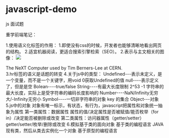 # javascript-demo
js 面试题


重学前端笔记：

1.使用语义化标签的作用：
  1.即使没有css的时候，开发者也能够清晰地看出网页的结构。
  2.适宜机器阅读，更适合搜索引擎检索（SEO）。
2.表示与主文相关的图像：
<fingure>
  <img src="https://.....440px-NeXTcube_first_webserver.JPG"/>
  <figcaption>The NeXT Computer used by Tim Berners-Lee at CERN.</figcaption>
</fingure>
3.hr标签的语义是话题的转变
4.关于js中的类型：
  Undefined---表示未定义，是一个变量，而不是一个关键字，用void 0获取Undefined的值
  null----表示定义了，但是是空
  Bolean----true/false
  String----有最大长度限制 2^53 -1 字符串的最大长度，实际上是受字符串的编码长度影响的
  Number----NaN/Infinity无穷大/-Infinity无穷小
  Symbol----一切非字符串的对象 key 的集合
  Object---对象
5.js中的对象
  对象有唯一标示，有状态，有行为，javascript把属性和对象统一抽象为属性
  第一类属性：数据属性
   属性的值/决定属性是否被赋值/能否枚举（for in）/决定能否被删除或改变
  第二类属性：访问器属性（getter/setter）
   getter/setter/枚举/删除或改变
6.模拟基于类的面向对象
 基于类的编程语言 JAVA现有类，然后从类去实例化一个对象
 基于原型的编程语言
  
